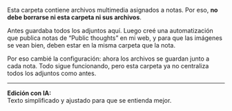 Esta carpeta contiene archivos multimedia asignados a notas. Por eso, **no debe borrarse ni esta carpeta ni sus archivos**.

Antes guardaba todos los adjuntos aquí. Luego creé una automatización que publica notas de “Public thoughts” en mi web, y para que las imágenes se vean bien, deben estar en la misma carpeta que la nota.

Por eso cambié la configuración: ahora los archivos se guardan junto a cada nota. Todo sigue funcionando, pero esta carpeta ya no centraliza todos los adjuntos como antes.

---

**Edición con IA:**  
Texto simplificado y ajustado para que se entienda mejor.